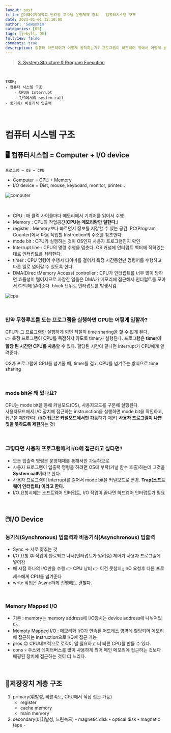 ```yaml
---
layout: post
title: 🗽이화여자대학교 반효경 교수님 운영체제 강의 - 컴퓨터시스템 구조
date: 2021-01-01 12:10:00
author: 'SeWonKim'
categories: [OS]
tags: [jekyll, OS]
fullview: false
comments: true
description: 컴퓨터 하드웨어가 어떻게 동작하는가? 프로그램이 하드웨어 위에서 어떻게 돌아가는가?
---
```


> [3. System Structure & Program Execution](https://core.ewha.ac.kr/publicview/C0101020140311132925816476?vmode=f)

&nbsp;

```
TRDR;
- 컴퓨터 시스템 구조
    - CPU와 Interrupt
    - I/O에서의 system call
- 동기식/ 비동기식 입출력
```

&nbsp;

# 컴퓨터 시스템 구조

## 🖥️ 컴퓨터시스템 = Computer + I/O device

`프로그램 ↔️ OS ↔️ CPU`

- Computer = CPU + Memory
- I/O device = Dist, mouse, keyboard, monitor, printer...

![computer](https://user-images.githubusercontent.com/30452963/103773371-4dfd4280-506e-11eb-8bb1-bf80ad68f0f7.png)

&nbsp;

- CPU : 매 클럭 사이클마다 메모리에서 기계어를 읽어서 수행
- Memory : CPU의 작업공간(**CPU는 메모리랑만 일한다.**)
- register : Memory보다 빠르면서 정보를 저장할 수 있는 공간. PC(Program Counter)에서 다음 작업할 Instruction의 주소를 참조한다.
- mode bit : CPU가 실행하는 것이 OS인지 사용자 프로그램인지 확인
- Interrupt line : CPU의 명령 수행을 멈춘다. OS 커널에 인터럽트 벡터에 적혀있는대로 인터럽트를 처리한다.
- timer : CPU 명령어 수행시 타이머를 걸어서 특정 시간동안만 명령어를 수행하고 다른 일로 넘어갈 수 있도록 한다.
- DMA(Direc tMemory Access) controller : CPU가 인터럽트를 너무 많이 당하면 효율성이 떨어지므로 자잘한 일들은 DMA가 메모리에 접근해서 인터럽트를 모아서 CPU에 알려준다. block 단위로 인터럽트를 발생시킴.

![cpu](https://user-images.githubusercontent.com/30452963/103773423-60777c00-506e-11eb-9466-71c2c91af5c4.png)

&nbsp;

### 만약 무한루프를 도는 프로그램을 실행하면 CPU는 어떻게 일할까?

CPU가 그 프로그램만 실행하게 되면 적절히 time sharing을 할 수 없게 된다.  
👉 특정 프로그램이 CPU를 독점하지 않도록 timer가 실행된다. 프로그램은 **timer에 할당 된 시간만 CPU를 사용**할 수 있다. 할당된 시간이 끝나면 Interrupt가 CPU에게 알려준다.

OS가 프로그램에 CPU를 넘겨줄 때, timer를 걸고 CPU를 넘겨주는 방식으로 time sharing

&nbsp;

### mode bit은 왜 있나요?

CPU는 mode bit을 통해 커널모드(OS), 사용자모드를 구분해 실행된다.  
사용자모드에서 I/O 장치에 접근하는 instrunction을 실행하면 mode bit을 확인하고, 접근을 제한한다. (**I/O 접근은 커널모드에서만 가능**하기 때문) **사용자 프로그램이 나쁜짓을 못하도록 제한**하는 것!

&nbsp;

### 그렇다면 사용자 프로그램에서 I/O에 접근하고 싶다면?

- 모든 입출력 명령은 운영체제를 통해서만 가능하므로
- 사용자 프로그램이 입출력 명령을 하려면 OS에 부탁(커널 함수 호출)하는데 그것을 **System call**이라고 한다.
- 사용자 프로그램이 Interrupt를 걸어서 mode bit을 커널모드로 변경. **Trap(소프트웨어 인터럽트) 이라고 한다.**
- I/O 요청시에는 소프트웨어 인터럽트, I/O 작업이 끝나면 하드웨어 인터럽트가 필요

&nbsp;
&nbsp;

## 🖱️I/O Device

### 동기식(Synchronous) 입출력과 비동기식(Asynchronous) 입출력

- Sync => 서로 맞추는 것
- I/O 요청 후 작업이 완료되고 나서(인터럽트가 알려줌) 제어가 사용자 프로그램에 넣어감
- 매 시점 하나의 I/O만을 수행 👉 CPU 낭비 👉 이건 못참지;; I/O 요청후 다른 프로세스에게 CPU를 넘겨준다
- write 작업은 Async하게 진행해도 괜찮다.

&nbsp;

### Memory Mapped I/O

- 기존 : memory는 memory address에 I/O장치는 device address에 나눠져있다.
- Memoty Mapped I/O : 메모리와 I/O가 연속된 어드레스 영역에 할당되어 메모리에 접근하는 instruction으로 I/O에 접근 가능
- pros 😊 CPU내부적으로 로직이 덜 필요하고 더 빠른 CPU를 만들 수 있다.
- cons 💀 주소와 데이터버스를 많이 사용하게 되어 메인 메모리에 접근하는 것보다 매핑된 장치에 접근하는 것이 더 느리다.

&nbsp;
&nbsp;

## 💾저장장치 계층 구조

1. primary(휘발성, 빠른속도, CPU에서 직접 접근 가능)
   - register
   - cache memory
   - main memory
2. secondary(비휘발성, 느린속도) - magnetic disk - optical disk - magnetic tape -
   &nbsp;
   &nbsp;
